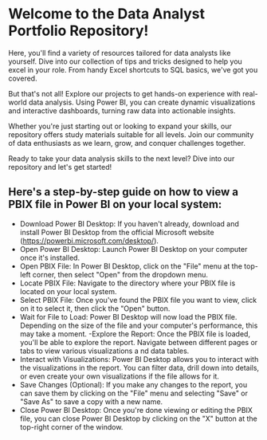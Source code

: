 # Welcome to the Data Analyst Portfolio Repository!
Here, you'll find a variety of resources tailored for data analysts like yourself. Dive into our collection of tips and tricks designed to help you excel in your role. From handy Excel shortcuts to SQL basics, we've got you covered.

But that's not all! Explore our projects to get hands-on experience with real-world data analysis. Using Power BI, you can create dynamic visualizations and interactive dashboards, turning raw data into actionable insights.

Whether you're just starting out or looking to expand your skills, our repository offers study materials suitable for all levels. Join our community of data enthusiasts as we learn, grow, and conquer challenges together.

Ready to take your data analysis skills to the next level? Dive into our repository and let's get started!


## Here's a step-by-step guide on how to view a PBIX file in Power BI on your local system:

- Download Power BI Desktop: If you haven't already, download and install Power BI Desktop from the official Microsoft website (https://powerbi.microsoft.com/desktop/).
- Open Power BI Desktop: Launch Power BI Desktop on your computer once it's installed.
- Open PBIX File: In Power BI Desktop, click on the "File" menu at the top-left corner, then select "Open" from the dropdown menu.
- Locate PBIX File: Navigate to the directory where your PBIX file is located on your local system.
- Select PBIX File: Once you've found the PBIX file you want to view, click on it to select it, then click the "Open" button.
- Wait for File to Load: Power BI Desktop will now load the PBIX file. Depending on the size of the file and your computer's performance, this may take a moment.
-Explore the Report: Once the PBIX file is loaded, you'll be able to explore the report. Navigate between different pages or tabs to view various visualizations a nd data tables.
- Interact with Visualizations: Power BI Desktop allows you to interact with the visualizations in the report. You can filter data, drill down into details, or even create your own visualizations if the file allows for it.
- Save Changes (Optional): If you make any changes to the report, you can save them by clicking on the "File" menu and selecting "Save" or "Save As" to save a copy with a new name.
- Close Power BI Desktop: Once you're done viewing or editing the PBIX file, you can close Power BI Desktop by clicking on the "X" button at the top-right corner of the window.
